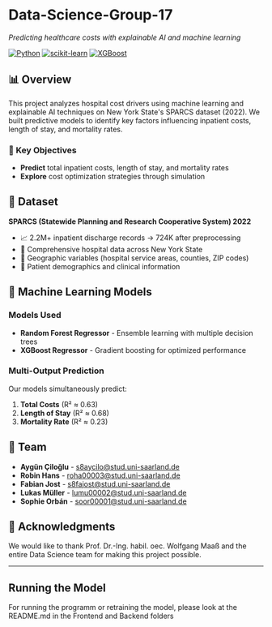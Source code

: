 # Data-Science-Group-17

*Predicting healthcare costs with explainable AI and machine learning*

[![Python](https://img.shields.io/badge/Python-3.12+-blue.svg)](https://www.python.org/downloads/)
[![scikit-learn](https://img.shields.io/badge/scikit--learn-1.0+-orange.svg)](https://scikit-learn.org/)
[![XGBoost](https://img.shields.io/badge/XGBoost-Latest-green.svg)](https://xgboost.readthedocs.io/)

## 📊 Overview

This project analyzes hospital cost drivers using machine learning and explainable AI techniques on New York State's SPARCS dataset (2022). We built predictive models to identify key factors influencing inpatient costs, length of stay, and mortality rates.

### 🎯 Key Objectives
- **Predict** total inpatient costs, length of stay, and mortality rates
- **Explore** cost optimization strategies through simulation

## 🔬 Dataset

**SPARCS (Statewide Planning and Research Cooperative System) 2022**
- 📈 2.2M+ inpatient discharge records → 724K after preprocessing
- 🏥 Comprehensive hospital data across New York State
- 📍 Geographic variables (hospital service areas, counties, ZIP codes)
- 👥 Patient demographics and clinical information

## 🤖 Machine Learning Models

### Models Used
- **Random Forest Regressor** - Ensemble learning with multiple decision trees
- **XGBoost Regressor** - Gradient boosting for optimized performance

### Multi-Output Prediction
Our models simultaneously predict:
1. **Total Costs** (R² ≈ 0.63)
2. **Length of Stay** (R² ≈ 0.68)
3. **Mortality Rate** (R² ≈ 0.23)

## 👥 Team

- **Aygün Çiloğlu** - s8aycilo@stud.uni-saarland.de
- **Robin Hans** - roha00003@stud.uni-saarland.de
- **Fabian Jost** - s8fajost@stud.uni-saarland.de
- **Lukas Müller** - lumu00002@stud.uni-saarland.de
- **Sophie Orbán** - soor00001@stud.uni-saarland.de


## 🙏 Acknowledgments

We would like to thank Prof. Dr.-Ing. habil. oec. Wolfgang Maaß and the entire Data Science team for making this project possible.

---
## Running the Model
For running the programm or retraining the model, please look at the README.md in the Frontend and Backend folders 
